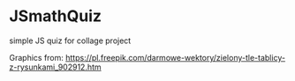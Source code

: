 # JSmathQuiz
simple JS quiz for collage project

Graphics from:
https://pl.freepik.com/darmowe-wektory/zielony-tle-tablicy-z-rysunkami_902912.htm
